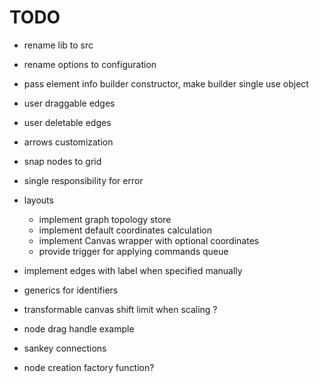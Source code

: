 # TODO

- rename lib to src
- rename options to configuration
- pass element info builder constructor, make builder single use object
- user draggable edges
- user deletable edges
- arrows customization
- snap nodes to grid
- single responsibility for error

- layouts

  - implement graph topology store
  - implement default coordinates calculation
  - implement Canvas wrapper with optional coordinates
  - provide trigger for applying commands queue

- implement edges with label when specified manually
- generics for identifiers
- transformable canvas shift limit when scaling ?
- node drag handle example
- sankey connections
- node creation factory function?
